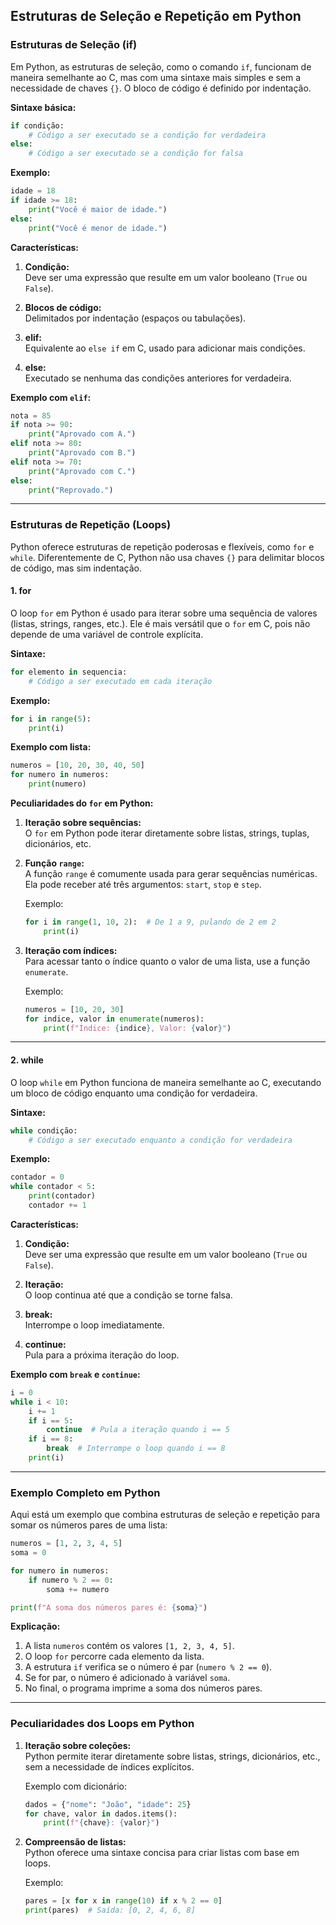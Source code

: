 ## **Estruturas de Seleção e Repetição em Python**

### **Estruturas de Seleção (if)**

Em Python, as estruturas de seleção, como o comando `if`, funcionam de maneira semelhante ao C, mas com uma sintaxe mais simples e sem a necessidade de chaves `{}`. O bloco de código é definido por indentação.

**Sintaxe básica:**
```python
if condição:
    # Código a ser executado se a condição for verdadeira
else:
    # Código a ser executado se a condição for falsa
```

**Exemplo:**
```python
idade = 18
if idade >= 18:
    print("Você é maior de idade.")
else:
    print("Você é menor de idade.")
```

**Características:**
1. **Condição:**  
   Deve ser uma expressão que resulte em um valor booleano (`True` ou `False`).

2. **Blocos de código:**  
   Delimitados por indentação (espaços ou tabulações).

3. **elif:**  
   Equivalente ao `else if` em C, usado para adicionar mais condições.

4. **else:**  
   Executado se nenhuma das condições anteriores for verdadeira.

**Exemplo com `elif`:**
```python
nota = 85
if nota >= 90:
    print("Aprovado com A.")
elif nota >= 80:
    print("Aprovado com B.")
elif nota >= 70:
    print("Aprovado com C.")
else:
    print("Reprovado.")
```

---

### **Estruturas de Repetição (Loops)**

Python oferece estruturas de repetição poderosas e flexíveis, como `for` e `while`. Diferentemente de C, Python não usa chaves `{}` para delimitar blocos de código, mas sim indentação.

#### **1. for**

O loop `for` em Python é usado para iterar sobre uma sequência de valores (listas, strings, ranges, etc.). Ele é mais versátil que o `for` em C, pois não depende de uma variável de controle explícita.

**Sintaxe:**
```python
for elemento in sequencia:
    # Código a ser executado em cada iteração
```

**Exemplo:**
```python
for i in range(5):
    print(i)
```

**Exemplo com lista:**
```python
numeros = [10, 20, 30, 40, 50]
for numero in numeros:
    print(numero)
```

**Peculiaridades do `for` em Python:**
1. **Iteração sobre sequências:**  
   O `for` em Python pode iterar diretamente sobre listas, strings, tuplas, dicionários, etc.

2. **Função `range`:**  
   A função `range` é comumente usada para gerar sequências numéricas. Ela pode receber até três argumentos: `start`, `stop` e `step`.

   Exemplo:
   ```python
   for i in range(1, 10, 2):  # De 1 a 9, pulando de 2 em 2
       print(i)
   ```

3. **Iteração com índices:**  
   Para acessar tanto o índice quanto o valor de uma lista, use a função `enumerate`.

   Exemplo:
   ```python
   numeros = [10, 20, 30]
   for indice, valor in enumerate(numeros):
       print(f"Índice: {indice}, Valor: {valor}")
   ```

---

#### **2. while**

O loop `while` em Python funciona de maneira semelhante ao C, executando um bloco de código enquanto uma condição for verdadeira.

**Sintaxe:**
```python
while condição:
    # Código a ser executado enquanto a condição for verdadeira
```

**Exemplo:**
```python
contador = 0
while contador < 5:
    print(contador)
    contador += 1
```

**Características:**
1. **Condição:**  
   Deve ser uma expressão que resulte em um valor booleano (`True` ou `False`).

2. **Iteração:**  
   O loop continua até que a condição se torne falsa.

3. **break:**  
   Interrompe o loop imediatamente.

4. **continue:**  
   Pula para a próxima iteração do loop.

**Exemplo com `break` e `continue`:**
```python
i = 0
while i < 10:
    i += 1
    if i == 5:
        continue  # Pula a iteração quando i == 5
    if i == 8:
        break  # Interrompe o loop quando i == 8
    print(i)
```

---

### **Exemplo Completo em Python**

Aqui está um exemplo que combina estruturas de seleção e repetição para somar os números pares de uma lista:

```python
numeros = [1, 2, 3, 4, 5]
soma = 0

for numero in numeros:
    if numero % 2 == 0:
        soma += numero

print(f"A soma dos números pares é: {soma}")
```

**Explicação:**
1. A lista `numeros` contém os valores `[1, 2, 3, 4, 5]`.
2. O loop `for` percorre cada elemento da lista.
3. A estrutura `if` verifica se o número é par (`numero % 2 == 0`).
4. Se for par, o número é adicionado à variável `soma`.
5. No final, o programa imprime a soma dos números pares.

---

### **Peculiaridades dos Loops em Python**

1. **Iteração sobre coleções:**  
   Python permite iterar diretamente sobre listas, strings, dicionários, etc., sem a necessidade de índices explícitos.

   Exemplo com dicionário:
   ```python
   dados = {"nome": "João", "idade": 25}
   for chave, valor in dados.items():
       print(f"{chave}: {valor}")
   ```

2. **Compreensão de listas:**  
   Python oferece uma sintaxe concisa para criar listas com base em loops.

   Exemplo:
   ```python
   pares = [x for x in range(10) if x % 2 == 0]
   print(pares)  # Saída: [0, 2, 4, 6, 8]
   ```
